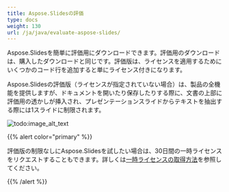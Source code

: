 ```yaml
---
title: Aspose.Slidesの評価
type: docs
weight: 130
url: /ja/java/evaluate-aspose-slides/
---
```



Aspose.Slidesを簡単に評価用にダウンロードできます。評価用のダウンロードは、購入したダウンロードと同じです。評価版は、ライセンスを適用するためにいくつかのコード行を追加すると単にライセンス付きになります。

Aspose.Slidesの評価版（ライセンスが指定されていない場合）は、製品の全機能を提供しますが、ドキュメントを開いたり保存したりする際に、文書の上部に評価用の透かしが挿入され、プレゼンテーションスライドからテキストを抽出する際には1スライドに制限されます。

![todo:image_alt_text](evaluate-aspose-slides_1.png)

{{% alert color="primary" %}} 

評価版の制限なしにAspose.Slidesを試したい場合は、30日間の一時ライセンスをリクエストすることもできます。詳しくは[一時ライセンスの取得方法](https://purchase.aspose.com/temporary-license)を参照してください。

{{% /alert %}}